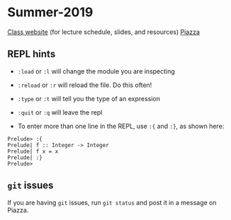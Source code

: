 # Summer-2019
[Class website](http://www.cs.bu.edu/fac/snyder/cs320/) (for lecture schedule, slides, and resources)
[Piazza](https://piazza.com/class/jvu6nbkjshs6gs)


## REPL hints
* `:load` or `:l` will change the module you are inspecting
* `:reload` or `:r` will reload the file.  Do this often!
* `:type` or `:t` will tell you the type of an expression
* `:quit` or `:q` will leave the repl

* To enter more than one line in the REPL, use `:{` and `:}`, as shown here:
```
Prelude> :{
Prelude| f :: Integer -> Integer
Prelude| f x = x
Prelude| :}
Prelude>
```
## ```git``` issues
If you are having ```git``` issues, run ```git status``` and post it in a message on Piazza. 
